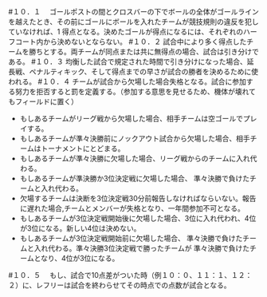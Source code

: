 #１０．１　
ゴールポストの間とクロスバーの下でボールの全体がゴールラインを越えたとき、その前にゴールにボールを入れたチームが競技規則の違反を犯していなければ、1 得点となる。決めたゴールが得点になるには、それぞれのハーフコート内から決めないとならない。
#１０．２
試合中により多く得点したチームを勝ちとする。両チームが同点または共に無得点の場合、試合は引き分けである。
#１０．３
均衡した試合で規定された時間で引き分けになった場合、延長戦、ペナルティキック、そして得点までの早さが試合の勝者を決めるために使われる。
#１０．４
チームが試合から欠場した場合失格となる。試合に参加する努力を拒否すると罰を定義する。（参加する意思を見せるため、機体が壊れてもフィールドに置く）
* もしあるチームがリーグ戦から欠場した場合、相手チームは空ゴールでプレイする。
* もしあるチームが準々決勝前にノックアウト試合から欠場した場合、相手チームはトーナメントにとどまる。
* もしあるチームが準々決勝に欠場した場合、リーグ戦からのチームに入れ代わる。
* もしあるチームが準決勝か3位決定戦に欠場した場合、 準々決勝で負けたチームと入れ代わる。
* 欠場するチームは決断を3位決定戦30分前報告しなければならいない。報告に遅れた場合,チームとメンバーが失格となり、一年間参加不可となる。
* もしあるチームが3位決定戦開始後に欠場した場合、3位に入れ代われ、4位が3位になる。新しい4位は決めない。
* もしあるチームが3位決定戦開始前に欠場した場合、 準々決勝で負けたチームと入れ代わる。準々決勝3位決定戦で勝ったチームが 準々決勝で負けたチームとなり、4位が3位になる。

#１０．５
　もし、試合で10点差がついた時（例１０：０、１１：１、１２：２）に、レフリーは試合を終わらせてその時点での点数が試合となる。
